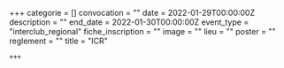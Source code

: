 +++
    categorie = []
    convocation = ""
    date = 2022-01-29T00:00:00Z
    description = ""
    end_date = 2022-01-30T00:00:00Z
    event_type = "interclub_regional"
    fiche_inscription = ""
    image = ""
    lieu = ""
    poster = ""
    reglement = ""
    title = "ICR"
    
    +++
            
